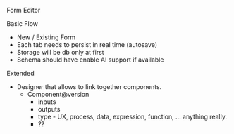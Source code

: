 Form Editor

Basic Flow
* New / Existing Form
* Each tab needs to persist in real time (autosave)
* Storage will be db only at first
* Schema should have enable AI support if available

Extended
* Designer that allows to link together components.
  * Component@version
    * inputs
    * outputs
    * type - UX, process, data, expression, function, ... anything really.
    * ??
  